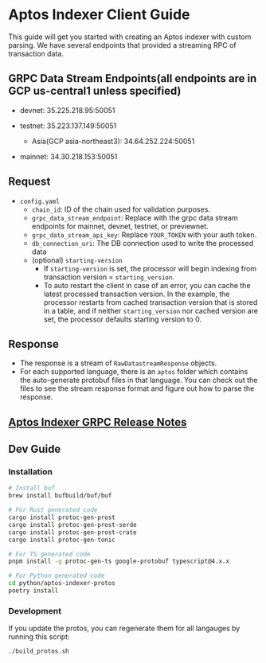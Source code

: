 # Aptos Indexer Client Guide
This guide will get you started with creating an Aptos indexer with custom parsing. We have several endpoints that provided a streaming RPC of transaction data.

## GRPC Data Stream Endpoints(all endpoints are in GCP us-central1 unless specified)
* devnet: 35.225.218.95:50051

* testnet: 35.223.137.149:50051
  * Asia(GCP asia-northeast3): 34.64.252.224:50051

* mainnet: 34.30.218.153:50051

## Request
 - `config.yaml`
   - `chain_id`: ID of the chain used for validation purposes.
   - `grpc_data_stream_endpoint`: Replace with the grpc data stream endpoints for mainnet, devnet, testnet, or previewnet.
   - `grpc_data_stream_api_key`: Replace `YOUR_TOKEN` with your auth token.
   - `db_connection_uri`: The DB connection used to write the processed data
   - (optional) `starting-version`
     - If `starting-version` is set, the processor will begin indexing from transaction version = `starting_version`.
     - To auto restart the client in case of an error, you can cache the latest processed transaction version. In the example, the processor restarts from cached transaction version that is stored in a table, and if neither `starting_version` nor cached version are set, the processor defaults starting version to 0.

## Response
- The response is a stream of `RawDatastreamResponse` objects.
- For each supported language, there is an `aptos` folder which contains the auto-generate protobuf files in that language. You can check out the files to see the stream response format and figure out how to parse the response.

## [Aptos Indexer GRPC Release Notes](https://github.com/aptos-labs/aptos-core/blob/main/ecosystem/indexer-grpc/release_notes.md)


## Dev Guide

### Installation

```bash
# Install buf
brew install bufbuild/buf/buf

# For Rust generated code
cargo install protoc-gen-prost
cargo install protoc-gen-prost-serde
cargo install protoc-gen-prost-crate
cargo install protoc-gen-tonic

# For TS generated code
pnpm install -g protoc-gen-ts google-protobuf typescript@4.x.x

# For Python generated code
cd python/aptos-indexer-protos
poetry install
```

### Development
If you update the protos, you can regenerate them for all langauges by running this script:
```
./build_protos.sh
```
